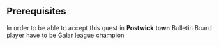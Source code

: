 ## Prerequisites

In order to be able to accept this quest in **Postwick town** Bulletin Board player have to be Galar league champion